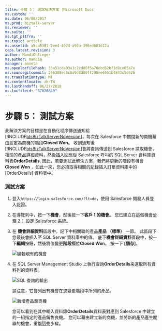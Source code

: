 ```yaml
---
title: 步驟 5： 測試解決方案 |Microsoft Docs
ms.custom: ''
ms.date: 06/08/2017
ms.prod: biztalk-server
ms.reviewer: ''
ms.suite: ''
ms.tgt_pltfrm: ''
ms.topic: article
ms.assetid: a5ca5301-2ee4-4024-a90a-396ed681d12a
caps.latest.revision: 3
author: MandiOhlinger
ms.author: mandia
manager: anneta
ms.openlocfilehash: 33a51cda93a1c2cdd6f5a70ebd62bf1d9ce05a7e
ms.sourcegitcommit: 266308ec5c6a9d8d80ff298ee6051b4843c5d626
ms.translationtype: MT
ms.contentlocale: zh-TW
ms.lasthandoff: 06/27/2018
ms.locfileid: "37020849"
---
```

# <a name="step-5-test-the-solution"></a>步驟 5： 測試方案
此解決方案的目標是在自動化程序傳送通知給[!INCLUDE[btsBizTalkServerNoVersion](../includes/btsbiztalkservernoversion-md.md)]，每次在 Salesforce 中關閉新的商機藉由設定為商機的階段**Closed Won**。 收到通知後[!INCLUDE[btsBizTalkServerNoVersion](../includes/btsbiztalkservernoversion-md.md)]會將查詢傳送到 Salesforce 擷取機會，相關的產品詳細資料，然後插入回應從 Salesforce 呼叫的 SQL Server 資料庫資料表**OrderDetails**. 因此，若要測試此解決方案，我們將更新的階段有機會**Closed Won** ，如此一來，您必須取得相關的記錄插入訂單資料庫中的 [OrderDetails] 資料表中。  
  
### <a name="to-test-the-solution"></a>測試方案  
  
1. 登入`https://login.salesforce.com/?lt=de`，使用 Salesforce 開發人員登入認證。  
  
2. 在導覽列中，按一下**機會**，然後按一下**客戶 1 的機會**。 您已建立在這個機會[步驟 2： 設定 Salesforce 系統](../core/step-2-set-up-the-salesforce-system.md)。  
  
3. 在 **機會詳細資料**區段中，記下中相關聯的產品**產品 （標準）** 一節。 此區段下您最後會插入至 SQL Server 資料庫中的值。 底下**機會詳細資料**區段中，按一下**編輯**按鈕，然後將值變更**階段**欄位**Closed Won**。 按一下 **[儲存]**。  
  
    ![編輯現有的機會](../core/media/bts-sf-edit-opp.jpg "BTS_SF_Edit_Opp")  
  
4. 在 SQL Server Management Studio 上執行查詢**OrderDetails**来選取所有資料列的資料表。  
  
    ![SQL 查詢的輸出](../core/media/bts-sf-sql-query.jpg "BTS_SF_SQL_Query")  
  
    請注意，它會列出有機會在您變更階段中所列的產品。  
  
    ![新增產品至商機](../core/media/bts-sf-add-product.gif "BTS_SF_Add_Product")  
  
   您可以看到在其中輸入資料錄**OrderDetails**資料表對應到 Salesforce 中建立的一組指定的產品銷售良機。 您可以藉由建立新的商機，並將新的產品產生關聯的機會，重複這些步驟。